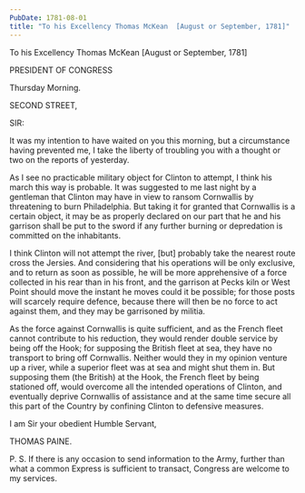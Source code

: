 ```yaml
---
PubDate: 1781-08-01
title: "To his Excellency Thomas McKean  [August or September, 1781]"
---
```


   To his Excellency Thomas McKean  [August or September, 1781]

   PRESIDENT OF CONGRESS

   Thursday Morning.

   SECOND STREET,

   SIR:

   It was my intention to have waited on you this morning, but a circumstance
   having prevented me, I take the liberty of troubling you with a thought or
   two on the reports of yesterday.

   As I see no practicable military object for Clinton to attempt, I think
   his march this way is probable. It was suggested to me last night by a
   gentleman that Clinton may have in view to ransom Cornwallis by
   threatening to burn Philadelphia. But taking it for granted that
   Cornwallis is a certain object, it may be as properly declared on our part
   that he and his garrison shall be put to the sword if any further burning
   or depredation is committed on the inhabitants.

   I think Clinton will not attempt the river, [but] probably take the
   nearest route cross the Jersies. And considering that his operations will
   be only exclusive, and to return as soon as possible, he will be more
   apprehensive of a force collected in his rear than in his front, and the
   garrison at Pecks kiln or West Point should move the instant he moves
   could it be possible; for those posts will scarcely require defence,
   because there will then be no force to act against them, and they may be
   garrisoned by militia.

   As the force against Cornwallis is quite sufficient, and as the French
   fleet cannot contribute to his reduction, they would render double service
   by being off the Hook; for supposing the British fleet at sea, they have
   no transport to bring off Cornwallis. Neither would they in my opinion
   venture up a river, while a superior fleet was at sea and might shut them
   in. But supposing them (the British) at the Hook, the French fleet by
   being stationed off, would overcome all the intended operations of
   Clinton, and eventually deprive Cornwallis of assistance and at the same
   time secure all this part of the Country by confining Clinton to defensive
   measures.

   I am Sir your obedient Humble Servant,

   THOMAS PAINE.

   P. S. If there is any occasion to send information to the Army, further
   than what a common Express is sufficient to transact, Congress are welcome
   to my services.


